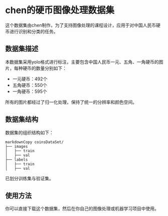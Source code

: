 # chen的硬币图像处理数据集

这个数据集由chen制作，为了支持图像处理的课程设计，应用于对中国人民币硬币进行识别和分类的任务。

## 数据集描述

本数据集采用yolo格式进行标注，主要包含中国人民币一元、五角、一角硬币的图片，每种硬币的数量分别如下：

- 一元硬币：492个
- 五角硬币：550个
- 一角硬币：595个

所有的图片都经过了归一化处理，保持了统一的分辨率和颜色空间。

## 数据集结构

数据集的组织结构如下：

```
markdownCopy coinsDataSet/
├── images
│   ├── train
│   ├── val
├── labels
│   ├── train
│   ├── val
```

已划分训练集与验证集。

## 使用方法

你可以直接下载这个数据集，然后在你自己的图像处理或机器学习项目中使用。
